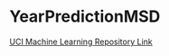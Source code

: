 # YearPredictionMSD

[UCI Machine Learning Repository
Link](https://archive.ics.uci.edu/ml/datasets/YearPredictionMSD)
